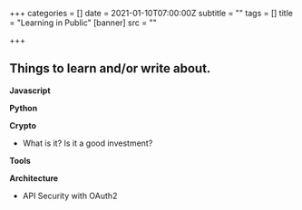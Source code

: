 +++
categories = []
date = 2021-01-10T07:00:00Z
subtitle = ""
tags = []
title = "Learning in Public"
[banner]
src = ""

+++
## Things to learn and/or write about.

**Javascript**

**Python**

**Crypto**

* What is it? Is it a good investment?

**Tools**

**Architecture**

* API Security with OAuth2
